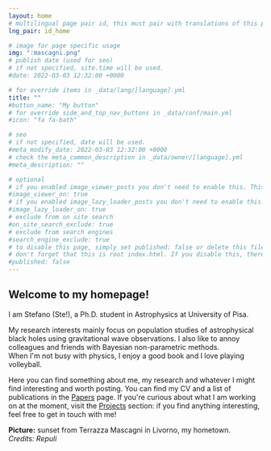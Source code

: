 ```yaml
---
layout: home
# multilingual page pair id, this must pair with translations of this page. (This name must be unique)
lng_pair: id_home

# image for page specific usage
img: ":mascagni.png"
# publish date (used for seo)
# if not specified, site.time will be used.
#date: 2022-03-03 12:32:00 +0000

# for override items in _data/lang/[language].yml
title: ""
#button_name: "My button"
# for override side_and_top_nav_buttons in _data/conf/main.yml
#icon: "fa fa-bath"

# seo
# if not specified, date will be used.
#meta_modify_date: 2022-03-03 12:32:00 +0000
# check the meta_common_description in _data/owner/[language].yml
#meta_description: ""

# optional
# if you enabled image_viewer_posts you don't need to enable this. This is only if image_viewer_posts = false
#image_viewer_on: true
# if you enabled image_lazy_loader_posts you don't need to enable this. This is only if image_lazy_loader_posts = false
#image_lazy_loader_on: true
# exclude from on site search
#on_site_search_exclude: true
# exclude from search engines
#search_engine_exclude: true
# to disable this page, simply set published: false or delete this file
# don't forget that this is root index.html. If you disable this, there will be no index.html page to open
#published: false
---
```


## Welcome to my homepage!

I am Stefano (Ste!), a Ph.D. student in Astrophysics at University of Pisa.

My research interests mainly focus on population studies of astrophysical black holes using gravitational wave observations. I also like to annoy colleagues and friends with Bayesian non-parametric methods.\
When I'm not busy with physics, I enjoy a good book and I love playing volleyball.

Here you can find something about me, my research and whatever I might find interesting and worth posting.
You can find my CV and a list of publications in the [Papers](tabs/links.html) page. If you're curious about what I am working on at the moment, visit the [Projects](tabs/projects.html) section: if you find anything interesting, feel free to get in touch with me!

**Picture:** sunset from Terrazza Mascagni in Livorno, my hometown.\
*Credits: Repuli*

